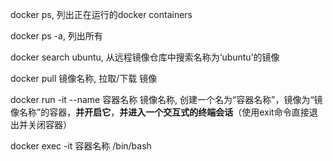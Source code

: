 docker ps, 列出正在运行的docker containers

docker ps -a, 列出所有

docker search ubuntu, 从远程镜像仓库中搜索名称为‘ubuntu’的镜像

docker pull 镜像名称, 拉取/下载 镜像

docker run -it --name 容器名称 镜像名称, 创建一个名为“容器名称”，镜像为“镜像名称”的容器，**并开启它**，**并进入一个交互式的终端会话**（使用exit命令直接退出并关闭容器）

docker exec -it 容器名称 /bin/bash 




